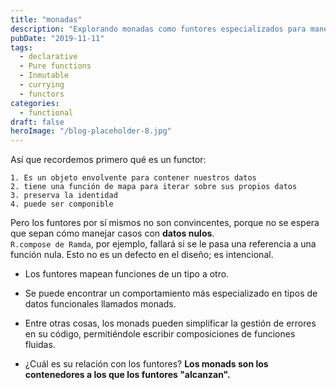 ```yaml
---
title: "monadas"
description: "Explorando monadas como funtores especializados para manejar datos nulos y agilizar el manejo de errores en la programación funcional"
pubDate: "2019-11-11"
tags:
  - declarative
  - Pure functions
  - Inmutable
  - currying
  - functors
categories:
  - functional
draft: false
heroImage: "/blog-placeholder-8.jpg"
---
```


Así que recordemos primero qué es un functor:

    1. Es un objeto envolvente para contener nuestros datos
    2. tiene una función de mapa para iterar sobre sus propios datos
    3. preserva la identidad
    4. puede ser componible

Pero los funtores por sí mismos no son convincentes, porque no se espera que
sepan cómo manejar casos con **datos nulos**.<br> `R.compose de Ramda`, por ejemplo,
fallará si se le pasa una referencia a una función nula. Esto no es un defecto
en el diseño; es intencional.

- Los funtores mapean funciones de un tipo a otro.

- Se puede encontrar un comportamiento más especializado en tipos de datos funcionales llamados monads.

- Entre otras cosas, los monads pueden simplificar la gestión de errores en su código, permitiéndole
  escribir composiciones de funciones fluidas.

- ¿Cuál es su relación con los funtores? **Los monads son los contenedores
  a los que los funtores "alcanzan".**
